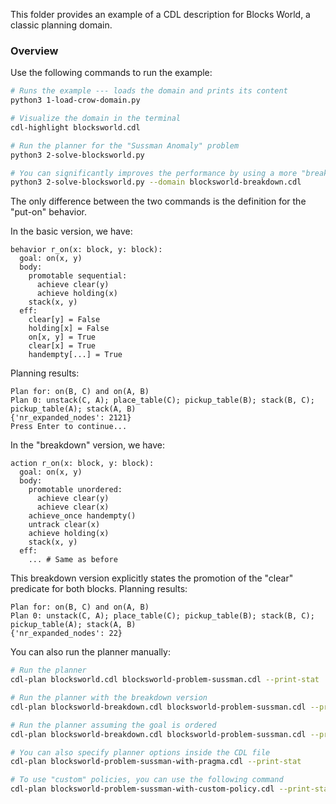 This folder provides an example of a CDL description for Blocks World, a classic planning domain.

### Overview

Use the following commands to run the example:

```bash
# Runs the example --- loads the domain and prints its content
python3 1-load-crow-domain.py

# Visualize the domain in the terminal
cdl-highlight blocksworld.cdl
```

```bash
# Run the planner for the "Sussman Anomaly" problem
python3 2-solve-blocksworld.py

# You can significantly improves the performance by using a more "breakdown" specification of the "on" behavior.
python3 2-solve-blocksworld.py --domain blocksworld-breakdown.cdl
```

The only difference between the two commands is the definition for the "put-on" behavior.

In the basic version, we have:

```cdl
behavior r_on(x: block, y: block):
  goal: on(x, y)
  body:
    promotable sequential:
      achieve clear(y)
      achieve holding(x)
    stack(x, y)
  eff:
    clear[y] = False
    holding[x] = False
    on[x, y] = True
    clear[x] = True
    handempty[...] = True
```

Planning results:

```
Plan for: on(B, C) and on(A, B)
Plan 0: unstack(C, A); place_table(C); pickup_table(B); stack(B, C); pickup_table(A); stack(A, B)
{'nr_expanded_nodes': 2121}
Press Enter to continue...
```

In the "breakdown" version, we have:

```cdl
action r_on(x: block, y: block):
  goal: on(x, y)
  body:
    promotable unordered:
      achieve clear(y)
      achieve clear(x)
    achieve_once handempty()
    untrack clear(x)
    achieve holding(x)
    stack(x, y)
  eff:
    ... # Same as before
```

This breakdown version explicitly states the promotion of the "clear" predicate for both blocks.
Planning results:

```
Plan for: on(B, C) and on(A, B)
Plan 0: unstack(C, A); place_table(C); pickup_table(B); stack(B, C); pickup_table(A); stack(A, B)
{'nr_expanded_nodes': 22}
```

You can also run the planner manually:

```bash
# Run the planner
cdl-plan blocksworld.cdl blocksworld-problem-sussman.cdl --print-stat

# Run the planner with the breakdown version
cdl-plan blocksworld-breakdown.cdl blocksworld-problem-sussman.cdl --print-stat

# Run the planner assuming the goal is ordered
cdl-plan blocksworld-breakdown.cdl blocksworld-problem-sussman.cdl --print-stat --is-goal-serializable=False --is-goal-ordered=True --always-commit-skeleton=True

# You can also specify planner options inside the CDL file
cdl-plan blocksworld-problem-sussman-with-pragma.cdl --print-stat

# To use "custom" policies, you can use the following command
cdl-plan blocksworld-problem-sussman-with-custom-policy.cdl --print-stat
```


